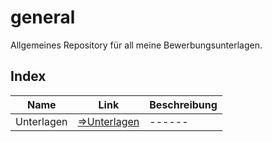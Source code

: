 # general
Allgemeines Repository für all meine Bewerbungsunterlagen.

## Index
| Name | Link | Beschreibung |
| ------ | ------ | ------ |
| Unterlagen | [=>Unterlagen][link-1] | ------ |



   [link-1]: <https://github.com/maruthan-bewerbung/general/tree/main/Bewerbung>
